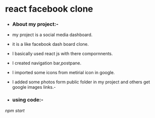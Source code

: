  # react facebook clone
 
 - ### About my project:-
 
-  my project is a social media dashboard.
- it is a like facebook dash board clone.
- I basically used react js with there compornnents.
- I created navigation bar,postpane.
- I imported some icons from metirial icon in google.
- I added some photos form public folder in my project and others get google images links.- 

- ### using code:-
*npm start*
